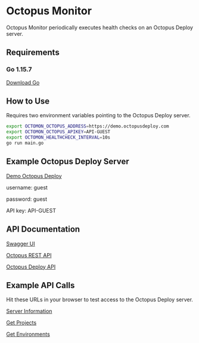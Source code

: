 # Octopus Monitor

 Octopus Monitor periodically executes health checks on an Octopus Deploy server.

## Requirements

### Go 1.15.7

[Download Go](https://golang.org/dl/)

## How to Use

Requires two environment variables pointing to the Octopus Deploy server.

```bash
export OCTOMON_OCTOPUS_ADDRESS=https://demo.octopusdeploy.com
export OCTOMON_OCTOPUS_APIKEY=API-GUEST
export OCTOMON_HEALTHCHECK_INTERVAL=10s
go run main.go
```

## Example Octopus Deploy Server

[Demo Octopus Deploy](https://demo.octopusdeploy.com)

username: guest

password: guest

API key: API-GUEST

## API Documentation

[Swagger UI](http://demo.octopusdeploy.com/swaggerui/index.html)

[Octopus REST API](https://octopus.com/docs/api-and-integration/api)

[Octopus Deploy API](https://github.com/OctopusDeploy/OctopusDeploy-Api/wiki)

## Example API Calls

Hit these URLs in your browser to test access to the Octopus Deploy server.

[Server Information](https://demo.octopusdeploy.com/api?apikey=API-GUEST)

[Get Projects](https://demo.octopusdeploy.com/api/projects?apikey=API-GUEST)

[Get Environments](https://demo.octopusdeploy.com/api/environments?apikey=API-GUEST)
